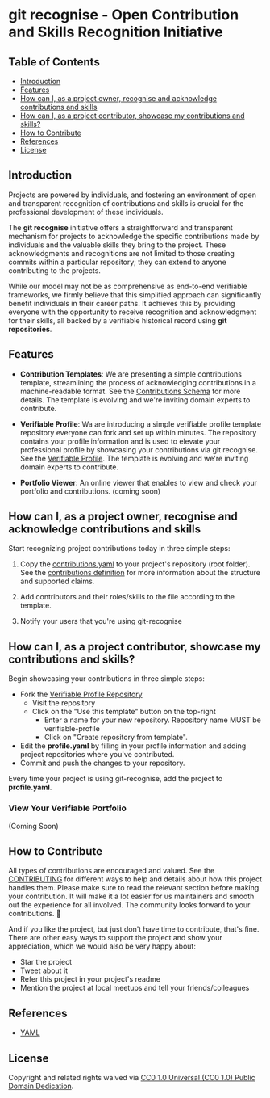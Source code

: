 # git recognise - Open Contribution and Skills Recognition Initiative <!-- omit in toc -->

## Table of Contents <!-- omit in toc -->

- [Introduction](#introduction)
- [Features](#features)
- [How can I, as a project owner, recognise and acknowledge contributions and skills](#how-can-i-as-a-project-owner-recognise-and-acknowledge-contributions-and-skills)
- [How can I, as a project contributor, showcase my contributions and skills?](#how-can-i-as-a-project-contributor-showcase-my-contributions-and-skills)
- [How to Contribute](#how-to-contribute)
- [References](#references)
- [License](#license)

## Introduction

Projects are powered by individuals, and fostering an environment of open and transparent recognition of contributions and skills is crucial for the professional development of these individuals.

The **git recognise** initiative offers a straightforward and transparent mechanism for projects to acknowledge the specific contributions made by individuals and the valuable skills they bring to the project. These acknowledgments and recognitions are not limited to those creating commits within a particular repository; they can extend to anyone contributing to the projects.

While our model may not be as comprehensive as end-to-end verifiable frameworks, we firmly believe that this simplified approach can significantly benefit individuals in their career paths. It achieves this by providing everyone with the opportunity to receive recognition and acknowledgment for their skills, all backed by a verifiable historical record using **git repositories**.

## Features

- **Contribution Templates**: We are presenting a simple contributions template, streamlining the process of acknowledging contributions in a machine-readable format. See the [Contributions Schema](schemas/contributions/README.md) for more details. The template is evolving and we're inviting domain experts to contribute.

- **Verifiable Profile**: Wa are introducing a simple verifiable profile template repository everyone can fork and set up within minutes. The repository contains your profile information and is used to elevate your professional profile by showcasing your contributions via git recognise. See the [Verifiable Profile](https://github.com/alenhorvat/verifiable-profile-template). The template is evolving and we're inviting domain experts to contribute.

- **Portfolio Viewer**: An online viewer that enables to view and check your portfolio and contributions. (coming soon)

## How can I, as a project owner, recognise and acknowledge contributions and skills

Start recognizing project contributions today in three simple steps:

1. Copy the [contributions.yaml](contributions.yaml) to your project's repository (root folder). See the [contributions definition](schemas/contributions/README.md) for more information about the structure and supported claims.

2. Add contributors and their roles/skills to the file according to the template.

3. Notify your users that you're using git-recognise

## How can I, as a project contributor, showcase my contributions and skills?

Begin showcasing your contributions in three simple steps:

- Fork the [Verifiable Profile Repository](https://github.com/alenhorvat/verifiable-profile-template)
  - Visit the repository
  - Click on the "Use this template" button on the top-right
    - Enter a name for your new repository. Repository name MUST be verifiable-profile
    - Click on "Create repository from template".
- Edit the **profile.yaml** by filling in your profile information and adding project repositories where you've contributed.
- Commit and push the changes to your repository.

Every time your project is using git-recognise, add the project to **profile.yaml**.

### View Your Verifiable Portfolio

(Coming Soon)

## How to Contribute

All types of contributions are encouraged and valued. See the [CONTRIBUTING](CONTRIBUTING.md) for different ways to help and details about how this project handles them. Please make sure to read the relevant section before making your contribution. It will make it a lot easier for us maintainers and smooth out the experience for all involved. The community looks forward to your contributions. 🎉

And if you like the project, but just don't have time to contribute, that's fine. There are other easy ways to support the project and show your appreciation, which we would also be very happy about:

- Star the project
- Tweet about it
- Refer this project in your project's readme
- Mention the project at local meetups and tell your friends/colleagues

## References

- [YAML](https://yaml.org/)

## License

Copyright and related rights waived via [CC0 1.0 Universal (CC0 1.0) Public Domain Dedication](https://creativecommons.org/publicdomain/zero/1.0/).
